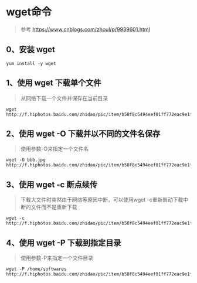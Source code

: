 # wget命令

> 参考 https://www.cnblogs.com/zhoul/p/9939601.html

## 0、安装 wget
```
yum install -y wget
```

## 1、使用 wget 下载单个文件
> 从网络下载一个文件并保存在当前目录
```
wget http://f.hiphotos.baidu.com/zhidao/pic/item/b58f8c5494eef01ff772eac9e1fe9925bc317d5c.jpg
```

## 2、使用 wget -O 下载并以不同的文件名保存
> 使用参数-O来指定一个文件名
```
wget -O bbb.jpg http://f.hiphotos.baidu.com/zhidao/pic/item/b58f8c5494eef01ff772eac9e1fe9925bc317d5c.jpg
```

## 3、使用 wget -c 断点续传 
> 下载大文件时突然由于网络等原因中断，可以使用wget -c重新启动下载中断的文件而不是重新下载
```
wget -c http://f.hiphotos.baidu.com/zhidao/pic/item/b58f8c5494eef01ff772eac9e1fe9925bc317d5c.jpg
```

## 4、使用 wget -P 下载到指定目录
> 使用参数-P来指定一个文件目录
```
wget -P /home/softwares http://f.hiphotos.baidu.com/zhidao/pic/item/b58f8c5494eef01ff772eac9e1fe9925bc317d5c.jpg
```